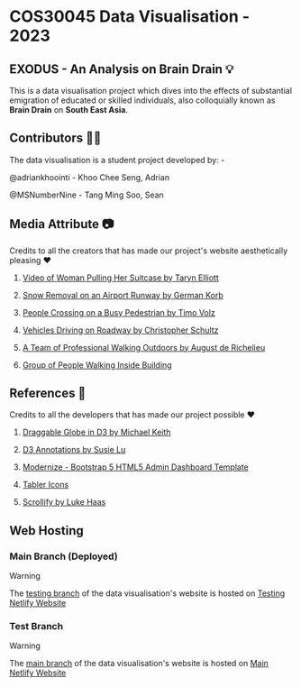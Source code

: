 # COS30045 Data Visualisation - 2023

## EXODUS - An Analysis on Brain Drain :bulb:

This is a data visualisation project which dives into the effects of substantial emigration of educated or skilled individuals, also colloquially known as **Brain Drain** on **South East Asia**.

## Contributors :technologist:
The data visualisation is a student project developed by: -

@adriankhoointi - Khoo Chee Seng, Adrian

@MSNumberNine - Tang Ming Soo, Sean


## Media Attribute :camera:
Credits to all the creators that has made our project's website aesthetically pleasing :heart:

1. [Video of Woman Pulling Her Suitcase by Taryn Elliott](https://www.pexels.com/video/video-of-woman-pulling-her-suitcase-4684101/)

2. [Snow Removal on an Airport Runway by German Korb](https://www.pexels.com/video/snow-removal-on-an-airport-runway-3657191/)

3. [People Crossing on a Busy Pedestrian by Timo Volz](https://www.pexels.com/video/people-crossing-on-a-busy-pedestrian-5544073/)

4. [Vehicles Driving on Roadway by Christopher Schultz](https://www.pexels.com/video/vehicles-driving-on-roadway-5927708/)

5. [A Team of Professional Walking Outdoors by August de Richelieu](https://www.pexels.com/video/a-team-of-professionals-walking-outdoors-4480978/)

6. [Group of People Walking Inside Building](https://unsplash.com/photos/group-of-people-walking-inside-building-ZcvJ2DqSp6k)

## References :page_with_curl:
Credits to all the developers that has made our project possible  :heart:

1. [Draggable Globe in D3 by Michael Keith](https://observablehq.com/@michael-keith/draggable-globe-in-d3)

2. [D3 Annotations by Susie Lu](https://d3-annotation.susielu.com/#setup)

3. [Modernize - Bootstrap 5 HTML5 Admin Dashboard Template](https://themewagon.com/themes/modernize/)

4. [Tabler Icons](https://tabler-icons.io/)

5. [Scrollify by Luke Haas](https://projects.lukehaas.me/scrollify/#home)

## Web Hosting

### Main Branch (Deployed)
> [!WARNING]
> The [testing branch](https://github.com/adriankhoointi/migration-dv/tree/dev) of the data visualisation's website is hosted on [Testing Netlify Website](https://test-cos30045-bkk-migration.netlify.app/)

### Test Branch
> [!WARNING]
> The [main branch](https://github.com/adriankhoointi/migration-dv/) of the data visualisation's website is hosted on [Main Netlify Website](https://cos30045-bkk-migration.netlify.app/)